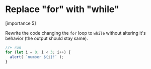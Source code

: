 # Replace "for" with "while"

[importance 5]

Rewrite the code changing the `for` loop to `while` without altering it's behavior (the output should stay same).

```js
//+ run
for (let i = 0; i < 3; i++) {
  alert( `number ${i}!` );
}
```

